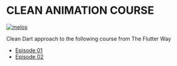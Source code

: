 # CLEAN ANIMATION COURSE
[![melos](https://img.shields.io/badge/maintained%20with-melos-f700ff.svg?style=flat-square)](https://github.com/invertase/melos)


Clean Dart approach to the following course from The Flutter Way

- [Episode 01](https://medium.com/flutter-community/rive-and-flutter-a-match-made-in-animation-heaven-episode-1-3d8a6535bda9)
- [Episode 02](https://medium.com/flutter-community/add-some-pizzazz-to-your-sign-in-process-with-flutter-and-rive-animations-episode-2-72f8370e6785)